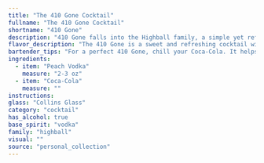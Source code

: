 ```yaml
---
title: "The 410 Gone Cocktail"
fullname: "The 410 Gone Cocktail"
shortname: "410 Gone"
description: "410 Gone falls into the Highball family, a simple yet refreshing category. It's likely a modern creation, combining the classic soda-and-spirit mix with the popularity of fruit-infused vodkas. The name, referencing an area code, suggests a regional or local origin. "
flavor_description: "The 410 Gone is a sweet and refreshing cocktail with a playful balance of flavors. The Peach Vodka provides a smooth, fruity base, while the Coca-Cola adds a classic cola sweetness and a hint of spice. The combination creates a delightful mix of peach, vanilla, and caramel notes, resulting in a satisfyingly sweet and fizzy drink that's perfect for any occasion. "
bartender_tips: "For a perfect 410 Gone, chill your Coca-Cola. It helps maintain the fizz and keeps the drink refreshingly cold. Use good quality peach vodka for a more pronounced flavor. Don't over-pour the vodka; a 1:2 ratio with Coca-Cola is ideal. A simple garnish of a peach slice or a maraschino cherry adds a touch of elegance. "
ingredients:
  - item: "Peach Vodka"
    measure: "2-3 oz"
  - item: "Coca-Cola"
    measure: ""
instructions:
glass: "Collins Glass"
category: "cocktail"
has_alcohol: true
base_spirit: "vodka"
family: "highball"
visual: ""
source: "personal_collection"
---
```


